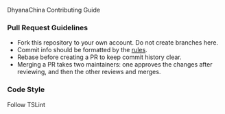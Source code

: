 DhyanaChina Contributing Guide    

### Pull Request Guidelines   
- Fork this repository to your own account. Do not create branches here.
- Commit info should be formatted by the [rules](https://github.com/angular/angular/blob/master/CONTRIBUTING.md#-commit-message-guidelines).
- Rebase before creating a PR to keep commit history clear.
- Merging a PR takes two maintainers: one approves the changes after reviewing, and then the other reviews and merges.

### Code Style
Follow TSLint
